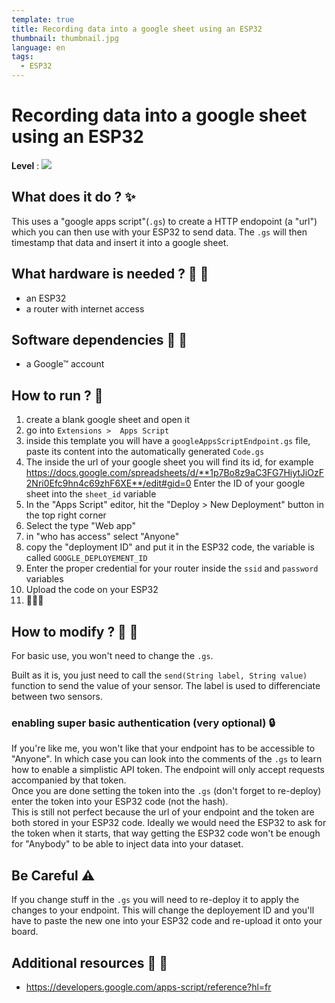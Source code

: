 ```yaml
---
template: true
title: Recording data into a google sheet using an ESP32
thumbnail: thumbnail.jpg
language: en
tags:
  - ESP32
---
```


# Recording data into a google sheet using an ESP32

**Level** : ![](https://img.shields.io/badge/Level-Intermediate-yellow)

## What does it do ? ✨

This uses a "google apps script"(`.gs`) to create a HTTP endopoint (a "url") which you can then use with your ESP32 to send data. The `.gs` will then timestamp that data and insert it into a google sheet.

## What hardware is needed ? 💾 🔌

- an ESP32
- a router with internet access

## Software dependencies 🌈 📂

- a Google™ account

## How to run ? 🚀

1. create a blank google sheet and open it
2. go into `Extensions >  Apps Script`
3. inside this template you will have a `googleAppsScriptEndpoint.gs` file, paste its content into the automatically generated `Code.gs`
4. The inside the url of your google sheet you will find its id, for example  
   https://docs.google.com/spreadsheets/d/**1p7Bo8z9aC3FG7HiytJiOzF2Nri0Efc9hn4c69zhF6XE**/edit#gid=0
   Enter the ID of your google sheet into the `sheet_id` variable
5. In the "Apps Script" editor, hit the "Deploy > New Deployment" button in the top right corner
6. Select the type "Web app"
7. in "who has access" select "Anyone"
8. copy the "deployment ID" and put it in the ESP32 code, the variable is called `GOOGLE_DEPLOYEMENT_ID`
9. Enter the proper credential for your router inside the `ssid` and `password` variables
10. Upload the code on your ESP32
11. 🎉🎉🎉

## How to modify ? 🔩 🔨

For basic use, you won't need to change the `.gs`.

Built as it is, you just need to call the `send(String label, String value)` function to send the value of your sensor. The label is used to differenciate between two sensors.

### enabling super basic authentication (very optional) 🔒

If you're like me, you won't like that your endpoint has to be accessible to "Anyone". In which case you can look into the comments of the `.gs` to learn how to enable a simplistic API token. The endpoint will only accept requests accompanied by that token.  
Once you are done setting the token into the `.gs` (don't forget to re-deploy) enter the token into your ESP32 code (not the hash).  
This is still not perfect because the url of your endpoint and the token are both stored in your ESP32 code. Ideally we would need the ESP32 to ask for the token when it starts, that way getting the ESP32 code won't be enough for "Anybody" to be able to inject data into your dataset.

## Be Careful ⚠️

If you change stuff in the `.gs` you will need to re-deploy it to apply the changes to your endpoint. This will change the deployement ID and you'll have to paste the new one into your ESP32 code and re-upload it onto your board.

## Additional resources 📄 📗

- https://developers.google.com/apps-script/reference?hl=fr
